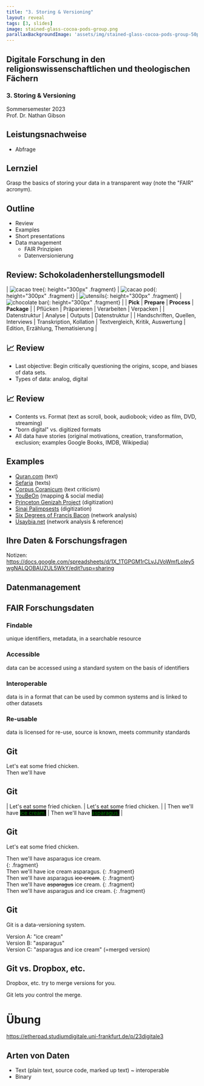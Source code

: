 ```yaml
---
title: "3. Storing & Versioning"
layout: reveal
tags: [3, slides]
image: stained-glass-cocoa-pods-group.png
parallaxBackgroundImage: 'assets/img/stained-glass-cocoa-pods-group-50per.png'
---
```


## Digitale Forschung in den religionswissenschaftlichen und theologischen Fächern

### 3. Storing & Versioning

Sommersemester 2023  
Prof. Dr. Nathan Gibson

## Leistungsnachweise

- Abfrage

## Lernziel

Grasp the basics of storing your data in a transparent way (note the "FAIR" acronym).

## Outline

- Review
- Examples
- Short presentations
- Data management
  - FAIR Prinzipien
  - Datenversionierung

## Review: Schokoladenherstellungsmodell

| ![cacao tree](../assets/img/cacao.svg){: height="300px" .fragment} | ![cacao pod](../assets/img/seed.svg){: height="300px" .fragment} | ![utensils](../assets/img/utensils.svg){: height="300px" .fragment} | ![chocolate bar](../assets/img/chocolate.svg){: height="300px" .fragment} |
| **Pick** | **Prepare** | **Process** | **Package** |
| Pflücken | Präparieren | Verarbeiten | Verpacken |
| Datenstruktur | Analyse | Outputs | Datenstruktur |
| Handschriften, Quellen, Interviews | Transkription, Kollation | Textvergleich, Kritik, Auswertung | Edition, Erzählung, Thematisierung |

## 📈 Review

- Last objective: Begin critically questioning the origins, scope, and biases of data sets.
- Types of data: analog, digital

## 📈 Review

- Contents vs. Format (text as scroll, book, audiobook; video as film, DVD, streaming)
- "born digital" vs. digitized formats
- All data have stories (original motivations, creation, transformation, exclusion; examples Google Books, IMDB, Wikipedia)

## Examples

- [Quran.com](https://quran.com/) (text)
- [Sefaria](https://www.sefaria.org) (texts)
- [Corpus Coranicum](https://corpuscoranicum.de) (text criticism) 
- [YouBeOn](https://app.youbeon.eu/places) (mapping & social media)
- [Princeton Genizah Project](https://geniza.princeton.edu/en/documents/) (digitization)
- [Sinai Palimpsests](https://sinaimanuscripts.library.ucla.edu/) (digitization)
- [Six Degrees of Francis Bacon](http://www.sixdegreesoffrancisbacon.com/) (network analysis)
- [Usaybia.net](https://usaybia.net) (network analysis & reference)

## Ihre Daten & Forschungsfragen

Notizen: <https://docs.google.com/spreadsheets/d/1X_1TGPGM1rCLvJJVoWmfLoIey5wgNALQOBAUZUL5WkY/edit?usp=sharing>

## Datenmanagement

## FAIR Forschungsdaten

### Findable

unique identifiers, metadata, in a searchable resource

### Accessible

data can be accessed using a standard system on the basis of identifiers

### Interoperable

data is in a format that can be used by common systems and is linked to other datasets

### Re-usable

data is licensed for re-use, source is known, meets community standards

## Git

Let's eat some fried chicken.  
Then we'll have 

## Git

| Let's eat some fried chicken. |  Let's eat some fried chicken. |
| Then we'll have <span style="color:green; background:black">ice cream.</span> | Then we'll have <span style="color:green; background:black">asparagus.</span> |

## Git

Let's eat some fried chicken.  

Then we'll have asparagus ice cream.  
{: .fragment}  
Then we'll have ice cream asparagus. 
{: .fragment}  
Then we'll have asparagus ~~ice cream~~. 
{: .fragment}  
Then we'll have ~~asparagus~~ ice cream. 
{: .fragment}  
Then we'll have asparagus and ice cream. 
{: .fragment}  

## Git

Git is a data-versioning system. 

Version A: "ice cream"  
Version B: "asparagus"  
Version C: "asparagus and ice cream" (=merged version)

## Git vs. Dropbox, etc.

Dropbox, etc. try to merge versions for you.

Git lets *you* control the merge. 

# Übung

https://etherpad.studiumdigitale.uni-frankfurt.de/p/23digitale3

## Arten von Daten

- Text (plain text, source code, marked up text) ~ interoperable
- Binary
